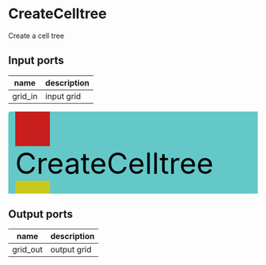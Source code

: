 
# CreateCelltree
Create a cell tree

## Input ports
|name|description|
|-|-|
|grid_in|input grid|


<svg width="638.3999999999999" height="210" >
<rect x="0" y="0" width="638.3999999999999" height="210" rx="5" ry="5" style="fill:#64c8c8ff;" />
<rect x="14.0" y="0" width="70" height="70" rx="0" ry="0" style="fill:#c81e1eff;" >
<title>grid_in</title></rect>
<title>grid_in</title></rect><rect x="14.0" y="140" width="70" height="70" rx="0" ry="0" style="fill:#c8c81eff;" >
<title>grid_out</title></rect>
<text x="14.0" y="126.0" font-size="4.2em">CreateCelltree</text></svg>

## Output ports
|name|description|
|-|-|
|grid_out|output grid|
